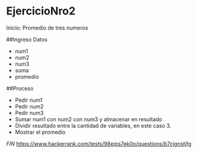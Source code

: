 # EjercicioNro2
Inicio: Promedio de tres numeros

##Ingreso Datos
- num1 
- num2 
- num3
- suma
- promedio

##Proceso
- Pedir num1
- Pedir num2
- Pedir num3
- Sumar num1 con num2 con num3 y almacenar en resultado
- Dividir resultado entre la cantidad de variables, en este caso 3.
- Mostrar el promedio

*FIN*
https://www.hackerrank.com/tests/98eips7ek0o/questions/b7cjgnstjfg